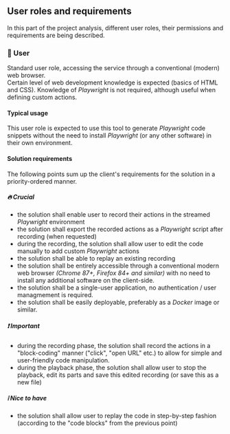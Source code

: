 ## User roles and requirements
In this part of the project analysis, different user roles, their permissions and requirements are being described.
### 👤 User
Standard user role, accessing the service through a conventional (modern) web browser. \
Certain level of web development knowledge is expected (basics of HTML and CSS). Knowledge of *Playwright* is not required, although useful when defining custom actions.

#### Typical usage
This user role is expected to use this tool to generate *Playwright* code snippets without the need to install *Playwright* (or any other software) in their own environment.

#### Solution requirements
The following points sum up the client's requirements for the solution in a priority-ordered manner.

##### 🔥 Crucial
- the solution shall enable user to record their actions in the streamed *Playwright* environment
- the solution shall export the recorded actions as a *Playwright* script after recording (when requested) 
- during the recording, the solution shall allow user to edit the code manually to add custom *Playwright* actions
- the solution shall be able to replay an existing recording
- the solution shall be entirely accessible through a conventional modern web browser *(Chrome 87+, Firefox 84+ and similar)* with no need to install any additional software on the client-side.
- the solution shall be a single-user application, no authentication / user managmement is required.
- the solution shall be easily deployable, preferably as a *Docker* image or similar.

##### ❗ Important
- during the recording phase, the solution shall record the actions in a "block-coding" manner ("click", "open URL" etc.) to allow for simple and user-friendly code manipulation.
- during the playback phase, the solution shall allow user to stop the playback, edit its parts and save this edited recording (or save this as a new file)

##### ❕ Nice to have
- the solution shall allow user to replay the code in step-by-step fashion (according to the "code blocks" from the previous point)

